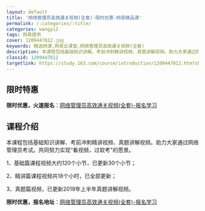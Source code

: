 ```yaml
---
layout: default
title: '网络管理员高效通关视频(全套)-限时优惠-网易精品课'
permalink: /:categories/:title/
categories: wangyi2
tags: 网易提供
cover: 1209447812.jpg
keywords: 精选网课,网易云课堂,网络管理员高效通关视频(全套)
description: 本课程包括基础知识讲解、考前冲刺精讲视频、真题讲解视频。助力大家通过网络管理员考试。共同努力实现“看视频，过软考的愿景。
classid: 1209447812
targetlink: https://study.163.com/course/introduction/1209447812.htm?share=1&shareId=1025206652&utm_campaign=share&utm_medium=iphoneShare&utm_source=&utm_u=1025206652
---
```


## 限时特惠

**限时优惠，火速报名**：[网络管理员高效通关视频(全套)-报名学习](https://study.163.com/course/introduction/1209447812.htm?share=1&shareId=1025206652&utm_campaign=share&utm_medium=iphoneShare&utm_source=&utm_u=1025206652)

## 课程介绍

本课程包括基础知识讲解、考前冲刺精讲视频、真题讲解视频。助力大家通过网络管理员考试。共同努力实现“看视频，过软考"的愿景。

1、基础篇课程视频大约120个小节，已更新30个小节；

2、精讲篇课程视频共18个小时，已全部更新；

3、真题篇视频，已更新2019年上半年真题讲解视频。

**限时优惠，报名地址**：[网络管理员高效通关视频(全套)-报名学习](https://study.163.com/course/introduction/1209447812.htm?share=1&shareId=1025206652&utm_campaign=share&utm_medium=iphoneShare&utm_source=&utm_u=1025206652)

